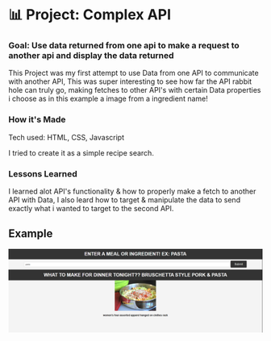 # 📊 Project: Complex API 

### Goal: Use data returned from one api to make a request to another api and display the data returned

This Project was my first attempt to use Data from one API to communicate with another API, This was super interesting to see how far the API rabbit hole can truly go, making fetches to other API's with certain Data properties i choose as in this example a image from a ingredient name!

### How it's Made
Tech used: HTML, CSS, Javascript

I tried to create it as a simple recipe search.

### Lessons Learned
I learned alot API's functionality & how to properly make a fetch to another API with Data, I also leard how to target & manipulate the data to send exactly what i wanted to target to the second API.

## Example
![Image Alt Text](./img/pasa.PNG)
